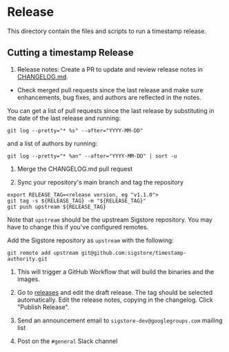 # Release

This directory contain the files and scripts to run a timestamp release.

## Cutting a timestamp Release

1. Release notes: Create a PR to update and review release notes in [CHANGELOG.md](/CHANGELOG.md).
  
- Check merged pull requests since the last release and make sure enhancements, bug fixes, and authors are reflected in the notes.

You can get a list of pull requests since the last release by substituting in the date of the last release and running:

```shell
git log --pretty="* %s" --after="YYYY-MM-DD"
```

and a list of authors by running:

```shell
git log --pretty="* %an" --after="YYYY-MM-DD" | sort -u
```

1. Merge the CHANGELOG.md pull request

1. Sync your repository's main branch and tag the repository

```shell
export RELEASE_TAG=<release version, eg "v1.1.0">
git tag -s ${RELEASE_TAG} -m "${RELEASE_TAG}"
git push upstream ${RELEASE_TAG}
```

Note that `upstream` should be the upstream Sigstore repository. You may have to change this if you've configured remotes.

Add the Sigstore repository as `upstream` with the following:

```shell
git remote add upstream git@github.com:sigstore/timestamp-authority.git
```

1. This will trigger a GitHub Workflow that will build the binaries and the images.

1. Go to [releases](https://github.com/navzar05/descentralized-timestamp-authority/releases) and edit the draft release.
   The tag should be selected automatically. Edit the release notes, copying in the changelog.
   Click "Publish Release".

1. Send an announcement email to `sigstore-dev@googlegroups.com` mailing list

1. Post on the `#general` Slack channel
